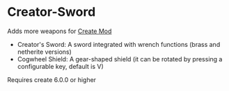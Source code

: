
Creator-Sword
=======

Adds more weapons for [Create Mod](https://www.curseforge.com/minecraft/mc-mods/create)
- Creator's Sword: A sword integrated with wrench functions (brass and netherite versions)
- Cogwheel Shield: A gear-shaped shield (it can be rotated by pressing a configurable key, default is V)

Requires create 6.0.0 or higher
